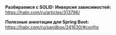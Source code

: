 **Разбираемся с SOLID: Инверсия зависимостей:** https://habr.com/ru/articles/313796/

**Полезные аннотации для Spring Boot:** https://habr.com/ru/sandbox/241630/#config

